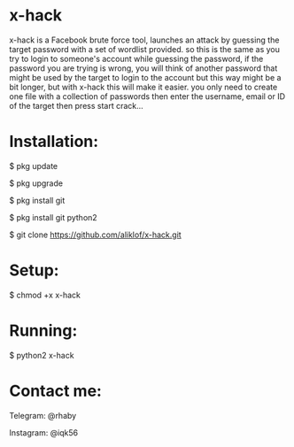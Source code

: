 # x-hack
x-hack is a Facebook brute force tool, launches an attack by guessing the target password with a set of wordlist provided.
so this is the same as you try to login to someone's account while guessing the password, if the password you are trying is wrong, you will think of another password that might be used by the target to login to the account but this way might be a bit longer, but with x-hack this will make it easier.
you only need to create one file with a collection of passwords then enter the username, email or ID of the target then press start crack...

# Installation:
 
 $ pkg update 

 $ pkg upgrade

 $ pkg install git

 $ pkg install git python2

 $ git clone https://github.com/aliklof/x-hack.git

# Setup:

 $ chmod +x x-hack

# Running:

 $ python2 x-hack

# Contact me:

Telegram: @rhaby

Instagram: @iqk56
